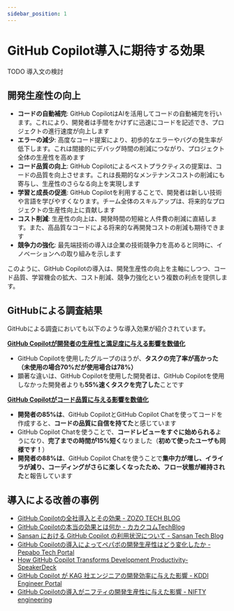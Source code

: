 ```yaml
---
sidebar_position: 1
---
```


# GitHub Copilot導入に期待する効果

TODO 導入文の検討

## 開発生産性の向上

- **コードの自動補完**: GitHub CopilotはAIを活用してコードの自動補完を行います。これにより、開発者は手間をかけずに迅速にコードを記述でき、プロジェクトの進行速度が向上します
- **エラーの減少**: 高度なコード提案により、初歩的なエラーやバグの発生率が低下します。これは間接的にデバッグ時間の削減につながり、プロジェクト全体の生産性を高めます
- **コード品質の向上**: GitHub Copilotによるベストプラクティスの提案は、コードの品質を向上させます。これは長期的なメンテナンスコストの削減にも寄与し、生産性のさらなる向上を実現します
- **学習と成長の促進**: GitHub Copilotを利用することで、開発者は新しい技術や言語を学びやすくなります。チーム全体のスキルアップは、将来的なプロジェクトの生産性向上に貢献します
- **コスト削減**: 生産性の向上は、開発時間の短縮と人件費の削減に直結します。また、高品質なコードによる将来的な再開発コストの削減も期待できます
- **競争力の強化**: 最先端技術の導入は企業の技術競争力を高めると同時に、イノベーションへの取り組みを示します

このように、GitHub Copilotの導入は、開発生産性の向上を主軸にしつつ、コード品質、学習機会の拡大、コスト削減、競争力強化という複数の利点を提供します。

## GitHubによる調査結果

GitHubによる調査においても以下のような導入効果が紹介されています。

**[GitHub Copilotが開発者の生産性と満足度に与える影響を数値化](https://github.blog/jp/2022-09-15-research-quantifying-github-copilots-impact-on-developer-productivity-and-happiness/)**

- GitHub Copilotを使用したグループのほうが、**タスクの完了率が高かった（未使用の場合70%だが使用場合は78%）**
- 顕著な違いは、GitHub Copilotを使用した開発者は、GitHub Copilotを使用しなかった開発者よりも**55%速くタスクを完了した**ことです

**[GitHub Copilotがコード品質に与える影響を数値化](https://github.blog/jp/2023-10-20-research-quantifying-github-copilots-impact-on-code-quality/)**
- **開発者の85%は**、GitHub CopilotとGitHub Copilot Chatを使ってコードを作成すると、**コードの品質に自信を持てた**と感じています
- GitHub Copilot Chatを使うことで、**コードレビューをすぐに始められる**ようになり、**完了までの時間が15%短く**なりました（**初めて使ったユーザも同様です！**）
- **開発者の88%は**、GitHub Copilot Chatを使うことで**集中力が増し、イライラが減り、コーディングがさらに楽しくなったため、フロー状態が維持された**と報告しています

## 導入による改善の事例

- [GitHub Copilotの全社導入とその効果 - ZOZO TECH BLOG](https://techblog.zozo.com/entry/introducing_github_copilot)
- [GitHub Copilotの本当の効果とは何か - カカクコムTechBlog](https://kakaku-techblog.com/entry/copilot-kakaku-dev)
- [Sansan における GitHub Copilot の利用状況について - Sansan Tech Blog](https://buildersbox.corp-sansan.com/entry/2023/09/01/110000)
- [GitHub Copilotの導入によってペパボの開発生産性はどう変化したか - Pepabo Tech Portal](https://tech.pepabo.com/2023/08/30/github-copilot-effects/)
- [How GitHub Copilot Transforms Development Productivity- SpeakerDeck](https://speakerdeck.com/kurotaky/how-github-copilot-transforms-development-productivity)
- [GitHub Copilot が KAG 社エンジニアの開発効率に与えた影響 - KDDI Engineer Portal](https://developers.kddi.com/blog/JeaNGpkzrgQ83xN8jywwQ)
- [GitHub Copilotの導入がニフティの開発生産性に与えた影響 - NIFTY engineering](https://engineering.nifty.co.jp/blog/21632)
